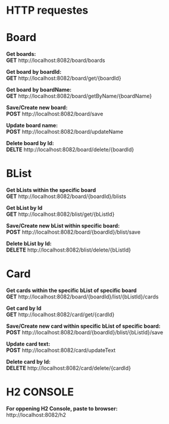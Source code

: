 # HTTP requestes #
# Board #
**Get boards:** \
**GET** http://localhost:8082/board/boards

**Get board by boardId:** \
**GET** http://localhost:8082/board/get/{boardId}

**Get board by boardName:** \
**GET** http://localhost:8082/board/getByName/{boardName}

**Save/Create new board:** \
**POST** http://localhost:8082/board/save

**Update board name:** \
**POST** http://localhost:8082/board/updateName

**Delete board by Id:** \
**DELTE** http://localhost:8082/board/delete/{boardId}

# BList #
**Get bLists within the specific board** \
**GET** http://localhost:8082/board/{boardId}/blists

**Get bList by Id** \
**GET** http://localhost:8082/blist/get/{bListId}

**Save/Create new bList within specific board:** \
**POST** http://localhost:8082/board/{boardId}/blist/save

**Delete bList by Id:** \
**DELETE** http://localhost:8082/blist/delete/{bListId}


# Card #
**Get cards within the specific bList of specific board** \
**GET** http://localhost:8082/board/{boardId}/list/{bListId}/cards

**Get card by Id** \
**GET** http://localhost:8082/card/get/{cardId}

**Save/Create new card within specific bList of specific board:** \
**POST** http://localhost:8082/board/{boardId}/blist/{bListId}/save

**Update card text:** \
**POST** http://localhost:8082/card/updateText

**Delete card by Id:** \
**DELETE** http://localhost:8082/card/delete/{cardId}

# H2 CONSOLE #
**For oppening H2 Console, paste to browser:** \
http://localhost:8082/h2